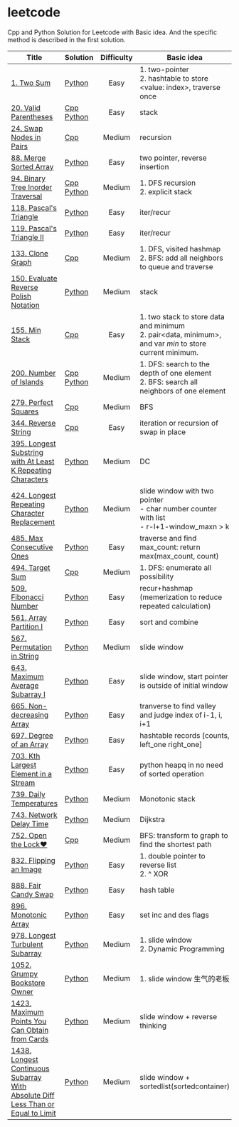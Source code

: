# leetcode
Cpp and Python Solution for Leetcode with Basic idea. And the specific method is described in the first solution.



| Title | Solution | Difficulty | Basic idea |
| ----- | -------- | :--------: | ---------- |
| [1. Two Sum](https://leetcode-cn.com/problems/two-sum/) | [Python](https://github.com/Fieldwater/leetcode/blob/master/python/1.%20Two%20Sum.py) | Easy | 1. two-pointer<br>2. hashtable to store <value: index>, traverse once |
| [20. Valid Parentheses](https://leetcode-cn.com/problems/valid-parentheses/) | [Cpp](https://github.com/Fieldwater/leetcode/blob/master/cpp/20_Valid_Parentheses.cpp) [Python](https://github.com/Fieldwater/leetcode/blob/master/python/20_Valid_Parentheses.py) | Easy | stack |
| [24. Swap Nodes in Pairs](https://leetcode-cn.com/problems/swap-nodes-in-pairs/) | [Cpp](https://github.com/Fieldwater/leetcode/blob/master/cpp/24_Swap_Nodes_in_Pairs.cpp) | Medium | recursion |
| [88. Merge Sorted Array](https://leetcode-cn.com/problems/merge-sorted-array/) | [Python](https://github.com/Fieldwater/leetcode/blob/master/python/88.%20Merge%20Sorted%20Array.py) | Easy | two pointer, reverse insertion |
| [94. Binary Tree Inorder Traversal](https://leetcode-cn.com/problems/binary-tree-inorder-traversal/) | [Cpp](https://github.com/Fieldwater/leetcode/blob/master/cpp/94_Binary_Tree_Inorder_Traversal.cpp) [Python](https://github.com/Fieldwater/leetcode/blob/master/python/94_Binary_Tree_Inorder_Traversal.py) | Medium | 1. DFS recursion<br>2. explicit stack |
| [118. Pascal's Triangle](https://leetcode-cn.com/problems/pascals-triangle/) | [Python](https://github.com/Fieldwater/leetcode/blob/master/python/118_Pascal's_Triangle.py) | Easy | iter/recur |
| [119. Pascal's Triangle II](https://leetcode-cn.com/problems/pascals-triangle-ii/) | [Python](https://github.com/Fieldwater/leetcode/blob/master/python/119_Pascal's_Triangle_II.py) | Easy | iter/recur |
| [133. Clone Graph](https://leetcode-cn.com/problems/clone-graph/) | [Cpp](https://github.com/Fieldwater/leetcode/blob/master/cpp/133_Clone_Graph.cpp) | Medium | 1. DFS, visited hashmap<br>2. BFS: add all neighbors to queue and traverse |
| [150. Evaluate Reverse Polish Notation](https://leetcode-cn.com/problems/evaluate-reverse-polish-notation/) | [Python](https://github.com/Fieldwater/leetcode/blob/master/python/150_Evaluate_Reverse_Polish_Notation.py) | Medium | stack |
| [155. Min Stack](https://leetcode-cn.com/problems/min-stack/) | [Cpp](https://github.com/Fieldwater/leetcode/blob/master/cpp/155_Min_Stack.cpp) | Easy | 1. two stack to store data and minimum<br>2. pair<data, minimum>, and var *min* to store current minimum. |
| [200. Number of Islands](https://leetcode-cn.com/problems/number-of-islands/) | [Cpp](https://github.com/Fieldwater/leetcode/blob/master/cpp/200_Number_of_Islands.cpp) [Python](https://github.com/Fieldwater/leetcode/blob/master/python/200_Number_of_Islands.py) | Medium | 1. DFS: search to the depth of one element<br>2. BFS: search all neighbors of one element |
| [279. Perfect Squares](https://leetcode-cn.com/problems/perfect-squares/) | [Cpp](https://github.com/Fieldwater/leetcode/blob/master/cpp/279_Perfect_Squares.cpp) | Medium | BFS |
| [344. Reverse String](https://leetcode-cn.com/problems/reverse-string/) | [Cpp](https://github.com/Fieldwater/leetcode/blob/master/cpp/344_Reverse_String.cpp) | Easy | iteration or recursion of swap in place |
| [395. Longest Substring with At Least K Repeating Characters](https://leetcode-cn.com/problems/longest-substring-with-at-least-k-repeating-characters/) | [Python](https://github.com/Fieldwater/leetcode/blob/master/python/395.%20Longest%20Substring%20with%20At%20Least%20K%20Repeating%20Characters.py) | Medium | DC |
| [424. Longest Repeating Character Replacement](https://leetcode-cn.com/problems/longest-repeating-character-replacement/) | [Python](https://github.com/Fieldwater/leetcode/blob/master/python/424.%20Longest%20Repeating%20Character%20Replacement.py) | Medium | slide window with two pointer<br> - char number counter with list<br> - r-l+1-window_maxn > k |
| [485. Max Consecutive Ones](https://leetcode-cn.com/problems/max-consecutive-ones/) | [Python](https://github.com/Fieldwater/leetcode/blob/master/python/485.%20Max%20Consecutive%20Ones.py) | Easy | traverse and find max_count: return max(max_count, count)|
| [494. Target Sum](https://leetcode-cn.com/problems/target-sum/) | [Cpp](https://github.com/Fieldwater/leetcode/blob/master/cpp/494_Target_Sum.cpp) | Medium | 1. DFS: enumerate all possibility<br> |
| [509. Fibonacci Number](https://leetcode-cn.com/problems/fibonacci-number/) | [Python](https://github.com/Fieldwater/leetcode/blob/master/python/509_Fibonacci_Number.py) | Easy | recur+hashmap (memerization to reduce repeated calculation) |
| [561. Array Partition I](https://leetcode-cn.com/problems/array-partition-i/) | [Python](https://github.com/Fieldwater/leetcode/blob/master/python/561.%20Array%20Partition%20I.py) | Easy | sort and combine |
| [567. Permutation in String](https://leetcode-cn.com/problems/permutation-in-string/) | [Python](https://github.com/Fieldwater/leetcode/blob/master/python/567_Permutation_in_String.py) | Medium | slide window |
| [643. Maximum Average Subarray I](https://leetcode-cn.com/problems/maximum-average-subarray-i/) | [Python](https://github.com/Fieldwater/leetcode/blob/master/python/643.%20Maximum%20Average%20Subarray%20I.py) | Easy | slide window, start pointer is outside of initial window |
| [665. Non-decreasing Array](https://leetcode-cn.com/problems/non-decreasing-array/) | [Python](https://github.com/Fieldwater/leetcode/blob/master/python/665.%20Non-decreasing%20Array.py) | Easy | tranverse to find valley and judge index of i-1, i, i+1 |
| [697. Degree of an Array](https://leetcode-cn.com/problems/degree-of-an-array/) | [Python](https://github.com/Fieldwater/leetcode/blob/master/python/697.%20Degree%20of%20an%20Array.py) | Easy | hashtable records [counts, left_one right_one] |
| [703. Kth Largest Element in a Stream](https://leetcode-cn.com/problems/kth-largest-element-in-a-stream/) | [Python](https://github.com/Fieldwater/leetcode/blob/master/python/703.%20Kth%20Largest%20Element%20in%20a%20Stream.py) | Easy | python heapq in no need of sorted operation |
| [739. Daily Temperatures](https://leetcode-cn.com/problems/daily-temperatures/) | [Python](https://github.com/Fieldwater/leetcode/blob/master/python/739_Daily_Temperatures.py) | Medium | Monotonic stack |
| [743. Network Delay Time](https://leetcode-cn.com/problems/network-delay-time/) | [Python](https://github.com/Fieldwater/leetcode/blob/master/python/743.%20Network%20Delay%20Time.py) | Medium | Dijkstra |
| [752. Open the Lock&hearts;](https://leetcode-cn.com/problems/open-the-lock) | [Cpp](https://github.com/Fieldwater/leetcode/blob/master/cpp/752_open_the_lock.cpp) | Medium | BFS: transform to graph to find the shortest path |
| [832. Flipping an Image](https://leetcode-cn.com/problems/flipping-an-image/) | [Python](https://github.com/Fieldwater/leetcode/blob/master/python/832.%20Flipping%20an%20Image.py) | Easy | 1. double pointer to reverse list<br>2. ^ XOR |
| [888. Fair Candy Swap](https://leetcode-cn.com/problems/fair-candy-swap/) | [Python](https://github.com/Fieldwater/leetcode/blob/master/python/888.%20Fair%20Candy%20Swap.py) | Easy | hash table |
| [896. Monotonic Array](https://leetcode-cn.com/problems/monotonic-array/) | [Python](https://github.com/Fieldwater/leetcode/blob/master/python/896.%20Monotonic%20Array.py) | Easy | set inc and des flags |
| [978. Longest Turbulent Subarray](https://leetcode-cn.com/problems/longest-turbulent-subarray/) | [Python](https://github.com/Fieldwater/leetcode/blob/master/python/978.%20Longest%20Turbulent%20Subarray.py) | Medium | 1. slide window <br> 2. Dynamic Programming |
| [1052. Grumpy Bookstore Owner](https://leetcode-cn.com/problems/grumpy-bookstore-owner/) | [Python](https://github.com/Fieldwater/leetcode/blob/master/python/1052.%20Grumpy%20Bookstore%20Owner.py) | Medium | 1. slide window 生气的老板<br> |
| [1423. Maximum Points You Can Obtain from Cards](https://leetcode-cn.com/problems/maximum-points-you-can-obtain-from-cards/) | [Python](https://github.com/Fieldwater/leetcode/blob/master/python/1423.%20Maximum%20Points%20You%20Can%20Obtain%20from%20Cards.py) | Medium | slide window + reverse thinking |
| [1438. Longest Continuous Subarray With Absolute Diff Less Than or Equal to Limit](https://leetcode-cn.com/problems/longest-continuous-subarray-with-absolute-diff-less-than-or-equal-to-limit/) | [Python](https://github.com/Fieldwater/leetcode/blob/master/python/1438.%20Longest%20Continuous%20Subarray%20With%20Absolute%20Diff%20Less%20Than%20or%20Equal%20to%20Limit.py) | Medium | slide window + sortedlist(sortedcontainer) |
